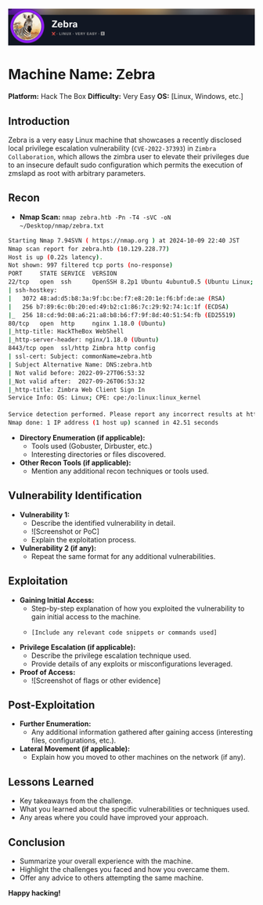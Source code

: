 ![](assets/Pasted%20image%2020241009223750.png)
# Machine Name: Zebra
**Platform:** Hack The Box
**Difficulty:** Very Easy
**OS:** [Linux, Windows, etc.]


## Introduction

Zebra is a very easy Linux machine that showcases a recently disclosed local privilege escalation vulnerability (`CVE-2022-37393`) in `Zimbra Collaboration`, which allows the zimbra user to elevate their privileges due to an insecure default sudo configuration which permits the execution of zmslapd as root with arbitrary parameters.

## Recon

* **Nmap Scan:** `nmap zebra.htb -Pn -T4 -sVC -oN ~/Desktop/nmap/zebra.txt `

```bash
Starting Nmap 7.94SVN ( https://nmap.org ) at 2024-10-09 22:40 JST
Nmap scan report for zebra.htb (10.129.228.77)
Host is up (0.22s latency).
Not shown: 997 filtered tcp ports (no-response)
PORT     STATE SERVICE  VERSION
22/tcp   open  ssh      OpenSSH 8.2p1 Ubuntu 4ubuntu0.5 (Ubuntu Linux; protocol 2.0)
| ssh-hostkey: 
|   3072 48:ad:d5:b8:3a:9f:bc:be:f7:e8:20:1e:f6:bf:de:ae (RSA)
|   256 b7:89:6c:0b:20:ed:49:b2:c1:86:7c:29:92:74:1c:1f (ECDSA)
|_  256 18:cd:9d:08:a6:21:a8:b8:b6:f7:9f:8d:40:51:54:fb (ED25519)
80/tcp   open  http     nginx 1.18.0 (Ubuntu)
|_http-title: HackTheBox WebShell
|_http-server-header: nginx/1.18.0 (Ubuntu)
8443/tcp open  ssl/http Zimbra http config
| ssl-cert: Subject: commonName=zebra.htb
| Subject Alternative Name: DNS:zebra.htb
| Not valid before: 2022-09-27T06:53:32
|_Not valid after:  2027-09-26T06:53:32
|_http-title: Zimbra Web Client Sign In
Service Info: OS: Linux; CPE: cpe:/o:linux:linux_kernel

Service detection performed. Please report any incorrect results at https://nmap.org/submit/ .
Nmap done: 1 IP address (1 host up) scanned in 42.51 seconds

```

* **Directory Enumeration (if applicable):**
    * Tools used (Gobuster, Dirbuster, etc.)
    * Interesting directories or files discovered.
* **Other Recon Tools (if applicable):**
    * Mention any additional recon techniques or tools used.

## Vulnerability Identification

* **Vulnerability 1:**
    * Describe the identified vulnerability in detail.
    * ![Screenshot or PoC]
    * Explain the exploitation process.
* **Vulnerability 2 (if any):**
    * Repeat the same format for any additional vulnerabilities.

## Exploitation

* **Gaining Initial Access:**
    * Step-by-step explanation of how you exploited the vulnerability to gain initial access to the machine.
    * ```
      [Include any relevant code snippets or commands used]
      ```
* **Privilege Escalation (if applicable):**
    * Describe the privilege escalation technique used.
    * Provide details of any exploits or misconfigurations leveraged.
* **Proof of Access:**
    * ![Screenshot of flags or other evidence]

## Post-Exploitation

* **Further Enumeration:**
    * Any additional information gathered after gaining access (interesting files, configurations, etc.).
* **Lateral Movement (if applicable):**
    * Explain how you moved to other machines on the network (if any).

## Lessons Learned

* Key takeaways from the challenge.
* What you learned about the specific vulnerabilities or techniques used.
* Any areas where you could have improved your approach.

## Conclusion

* Summarize your overall experience with the machine.
* Highlight the challenges you faced and how you overcame them.
* Offer any advice to others attempting the same machine.

**Happy hacking!**